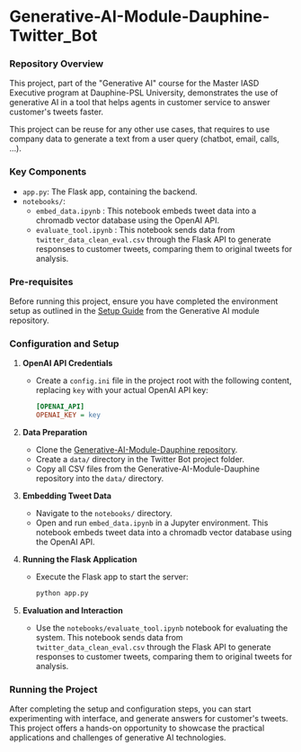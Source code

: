 # Generative-AI-Module-Dauphine-Twitter_Bot

### Repository Overview
This project, part of the "Generative AI" course for the Master IASD Executive program at Dauphine-PSL University, demonstrates the use of generative AI in a tool that helps agents in customer service to answer customer's tweets faster.

This project can be reuse for any other use cases, that requires to use company data to generate a text from a user query (chatbot, email, calls, ...).

### Key Components
- `app.py`: The Flask app, containing the backend.
- `notebooks/`:
    - `embed_data.ipynb` : This notebook embeds tweet data into a chromadb vector database using the OpenAI API.
    - `evaluate_tool.ipynb` : This notebook sends data from `twitter_data_clean_eval.csv` through the Flask API to generate responses to customer tweets, comparing them to original tweets for analysis.

### Pre-requisites
Before running this project, ensure you have completed the environment setup as outlined in the [Setup Guide](https://github.com/End2EndAI/Generative-AI-Module-Dauphine/blob/main/resources/Guide_Setup_Environment.md) from the Generative AI module repository.

### Configuration and Setup
1. **OpenAI API Credentials**
   - Create a `config.ini` file in the project root with the following content, replacing `key` with your actual OpenAI API key:
     ```ini
     [OPENAI_API]
     OPENAI_KEY = key
     ```

2. **Data Preparation**
   - Clone the [Generative-AI-Module-Dauphine repository](https://github.com/End2EndAI/Generative-AI-Module-Dauphine).
   - Create a `data/` directory in the Twitter Bot project folder.
   - Copy all CSV files from the Generative-AI-Module-Dauphine repository into the `data/` directory.

3. **Embedding Tweet Data**
   - Navigate to the `notebooks/` directory.
   - Open and run `embed_data.ipynb` in a Jupyter environment. This notebook embeds tweet data into a chromadb vector database using the OpenAI API.

4. **Running the Flask Application**
   - Execute the Flask app to start the server:
     ```sh
     python app.py
     ```

5. **Evaluation and Interaction**
   - Use the `notebooks/evaluate_tool.ipynb` notebook for evaluating the system. This notebook sends data from `twitter_data_clean_eval.csv` through the Flask API to generate responses to customer tweets, comparing them to original tweets for analysis.

### Running the Project
After completing the setup and configuration steps, you can start experimenting with interface, and generate answers for customer's tweets.
This project offers a hands-on opportunity to showcase the practical applications and challenges of generative AI technologies.
